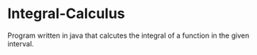 # Integral-Calculus
Program written in java that calcutes the integral of a function in the given interval.
